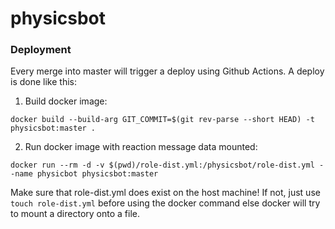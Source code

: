 # physicsbot

### Deployment

Every merge into master will trigger a deploy using Github Actions. A deploy is done like this:

1. Build docker image:

```
docker build --build-arg GIT_COMMIT=$(git rev-parse --short HEAD) -t physicsbot:master .
```

2. Run docker image with reaction message data mounted:

```
docker run --rm -d -v $(pwd)/role-dist.yml:/physicsbot/role-dist.yml --name physicbot physicsbot:master
```

Make sure that role-dist.yml does exist on the host machine! If not, just use `touch role-dist.yml` before using the docker command else docker will try to mount a directory onto a file.

